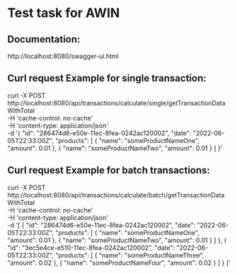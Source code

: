 # Test task for AWIN

## Documentation:
http://localhost:8080/swagger-ui.html

## Curl request Example for single transaction:
curl -X POST \
http://localhost:8080/api/transactions/calculate/single/getTransactionDataWithTotal \
-H 'cache-control: no-cache' \
-H 'content-type: application/json' \
-d '{
"id": "286474d6-e50e-11ec-8fea-0242ac120002",
"date": "2022-06-05T22:33:00Z",
"products": [
{
"name": "someProductNameOne",
"amount": 0.01
},
{
"name": "someProductNameTwo",
"amount": 0.01
}
]
}'

## Curl request Example for batch transactions:
curl -X POST \
http://localhost:8080/api/transactions/calculate/batch/getTransactionDataWithTotal \
-H 'cache-control: no-cache' \
-H 'content-type: application/json' \
-d '[
{
"id": "286474d6-e50e-11ec-8fea-0242ac120002",
"date": "2022-06-05T22:33:00Z",
"products": [
{
"name": "someProductNameOne",
"amount": 0.01
},
{
"name": "someProductNameTwo",
"amount": 0.01
}
]
},
{
"id": "3ec5e4ce-e510-11ec-8fea-0242ac120002",
"date": "2022-06-05T22:33:00Z",
"products": [
{
"name": "someProductNameThree",
"amount": 0.02
},
{
"name": "someProductNameFour",
"amount": 0.02
}
]
}
]'
